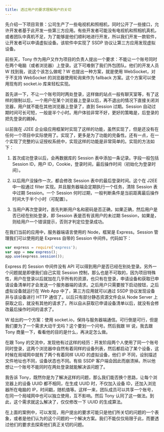 ```yaml
---
title: 透过用户的要求理解用户的关切
---
```


先介绍一下项目背景：公司生产了一些电视机和照相机，同时公开了一些接口，允许开发者基于此开发一些第三方应用。有些开发者可能没有电视机和照相机真机，或者团队中真机不足，为了能够是他们顺利地进行开发，所以我们开发一款软件，让开发者可以申请虚拟设备。该软件中实现了 SSDP 协议让第三方应用发现虚拟设备。

前些天，Tony 作为用户又作为项目的负责人提出一个要求：不能让一个账号同时在两个电脑（或者浏览器）上登录。这下可难倒了我们外包团队。他们的开发人员 W 找到我，说这个该怎么做呢？W 也提出一种方案，就是使用 WebSocket，对于不支持 WebSocket 的浏览器使用轮询来作为 fallback 方案。这个方案可以使用现有的 socket.io 库来轻松实现。

首先讲一下，不让一个账号同时两处登录，这样做的站点一般有聊天室等，有了这样的限制以后，一个用户在某个浏览器上登录以后，再不退出的情况下直接关闭浏览器，用户就不能在其他浏览器上登录了，直到 Session 过期。Session 自动过期时间可长可短，一般是半个小时。用户体验非常不好，更好的策略是，后登录的把先登录的踢掉。

以前我在 J2EE 企业级应用框架时实现了这样的功能，虽然实现了，但是还没有在任何一个项目中实际使用了。实现了，更多是为了功能的完备性。还有一点，在一个实现了完整的认证授权系统中，实现这样的功能是非常简单的。实现的方法如下：

1. 首次成功登录以后，会再数据库的 Session 表中添加一条记录。字段一般包括 Session ID，用户 ID，Cookie，登录时间，最后操作时间（初始化为登录时间）。

2. 以后用户没操作一次，都会修改 Session 表中的最后登录时间。这个在 J2EE 中一般通过 filter 实现。并且服务器端会定期执行一个任务，清除 Session 表中过期 Session。一个 Session 何时过期，一般判断条件是当前距离最后操作时间大于半个小时（可配置）。

3. 当用户再次登录时，首先判断用户名和密码是否正确，如果正确，然后用户是否已经在别处登录，即 Session 表是否有该用户的未过期 Session，如果是，则给用户一个错误提示，否则才判定位登录成功。

在我们当前的应用中，服务器端语言使用的 Node，框架是 Express。Session 管理我们可以使用的是 Express 自带的 Session 中间件。代码如下：

```js
var express = require('express');
var app = new express();
app.use(express.session());
```

Express 的 Session 中间件没有 API 可以得到用户是否已经在别处登录。另外一个问题就是即便我们自己实现 Session 控制，那么也是不可取的，因为项目特殊性，用户在登录以后就加在几乎所有的资源，也只有在登录，申请设备和获取已申请设备清单时才会发送一个服务器端的请求。之后用户只需要按下启动按钮，之后虚拟设备就运行在 Web App 中了，第三方应用就可以通过 SSDP 协议发现设备并与该设备进行 HTTP 通信了。以后只有部分静态资源文件会从 Node Server 上获取之后，就没有其他的请求了。所以自从获取已申请设备清单以后，就没有会修改最后操作时间的请求了。

W 给出的一个方案：使用 socket.io，保持与服务器端通信。可行倒是可行，但是我们要为了一个需求大动干戈吗？这个要划一个问号。然后我跟 W 说，我去跟 Tony 商量一下，看看他的目的是什么，再决定怎么做。

在跟 Tony 的交流中，发现他有过这样的经历：开发阶段两个人使用了同一个账号同时登录，这两个浏览器中自然有着同样的设备列表，然后都启动了某个设备，这时候在局域网中就有了两个有着同样 UUID 的虚拟设备，他们 IP 不同，设别描述文件地址也不同，设备状态也不同。有些 SSDP 客户端会因此而崩溃掉。所以他想让一个账号不能同时在两处登录就能解决该问题了。

我告诉 Tony，既然你是为了解决这样的问题，那么我们能否换个思路，让每个浏览器上的设备 UUID 都不相同，在生成 UUID 时，不仅加入设备 ID，还加入浏览器所在电脑的 IP，时间戳，随机值等。这样一来，团队成员可以共享一个账号，在同一个局域网中也可以独立使用，互不影响。然后 Tony 认同了这一做法。到此，这个需求就这么解决了，仅仅修改一下 UUID 的生成算法。

在上面的案例中，可以发现，用户提出的要求可能只是他们所关切的问题的一个表象，或者是他们认为的这个问题的一个解决方案。我们不能仅仅局限于此，而要透过他们的要求去探索他们真正关切的问题。
